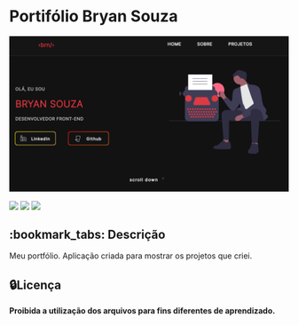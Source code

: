 # Portifólio Bryan Souza

<a href="https://bryansouz.github.io/portifolio-bryan-souza" target="_blank">
<img src="assets/redme1.png"></a>



<div style="display: inline_block">
  
<a href = "mailto:bryan.soares19@hotmail.com"><img src="https://img.shields.io/badge/-Gmail-%23333?style=for-the-badge&logo=gmail&logoColor=white" target="_blank"></a>
<a href="https://www.linkedin.com/in/bryan-souz/" target="_blank"><img src="https://img.shields.io/badge/-LinkedIn-%230077B5?style=for-the-badge&logo=linkedin&logoColor=white" target="_blank"></a>
<a href="https://bryansouz.github.io/portifolio-bryan-souza" target="_blank"><img src="https://img.shields.io/badge/-Portf%C3%B3lio-brown?style=for-the-badge&logo=true" target="_blank"></a>
  
</div>

<h2>:bookmark_tabs: Descrição</h2>
<p>Meu portfólio. Aplicação criada para mostrar os projetos que criei.</p>


<h2>🔒Licença</h2>
<b>Proibida a utilização dos arquivos para fins diferentes de aprendizado.</b>
